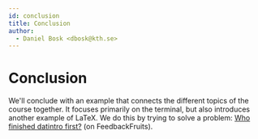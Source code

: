 ```yaml
---
id: conclusion
title: Conclusion
author:
  - Daniel Bosk <dbosk@kth.se>
---
```


# Conclusion

We'll conclude with an example that connects the different topics of the course 
together. It focuses primarily on the terminal, but also introduces another 
example of LaTeX. We do this by trying to solve a problem:
[Who finished datintro first?][fbf] (on FeedbackFruits).

[fbf]: https://eu.feedbackfruits.com/courses/activity-course/4b549f7c-ac0a-4431-9617-e485ad9ae92b
